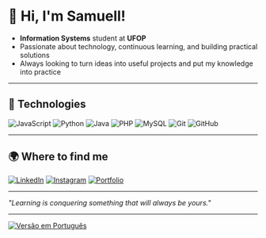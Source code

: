 # 👋 Hi, I'm Samuell!

- **Information Systems** student at **UFOP**  
- Passionate about technology, continuous learning, and building practical solutions  
- Always looking to turn ideas into useful projects and put my knowledge into practice  

---

## 🔧 Technologies 
![JavaScript](https://img.shields.io/badge/-JavaScript-F7DF1E?logo=javascript&logoColor=000)
![Python](https://img.shields.io/badge/-Python-3776AB?logo=python&logoColor=fff)
![Java](https://img.shields.io/badge/-Java-007396?logo=java&logoColor=fff)
![PHP](https://img.shields.io/badge/-PHP-777BB4?logo=php&logoColor=fff)
![MySQL](https://img.shields.io/badge/-MySQL-4479A1?logo=mysql&logoColor=fff)
![Git](https://img.shields.io/badge/-Git-black?style=flat-square&logo=git)
![GitHub](https://img.shields.io/badge/-GitHub-181717?style=flat-square&logo=github)

---

## 🌍 Where to find me
[![LinkedIn](https://img.shields.io/badge/-LinkedIn-0A66C2?logo=linkedin&logoColor=fff)](https://www.linkedin.com/in/samuell-aguiar/)  [![Instagram](https://img.shields.io/badge/-Instagram-E4405F?logo=instagram&logoColor=fff)](https://www.instagram.com/samuell.ag/)  [![Portfolio](https://img.shields.io/badge/-Portfolio-000?logo=firefox&logoColor=fff)](https://samuellaguiar.vercel.app/)  

---

*"Learning is conquering something that will always be yours."*

---

[![Versão em Português](https://img.shields.io/badge/🌐-Leia%20em%20Português-blue)](https://github.com/SamuellAguiar/SamuellAguiar/tree/main)
